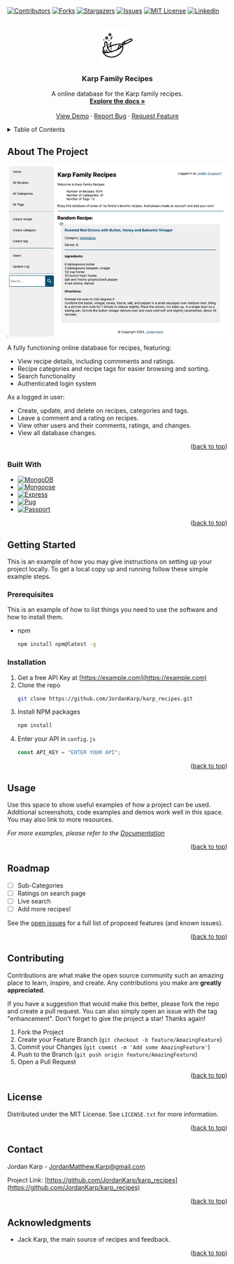<!-- Improved compatibility of back to top link: See: https://github.com/othneildrew/Best-README-Template/pull/73 -->

<a name="readme-top"></a>

<!--
*** Thanks for checking out the Best-README-Template. If you have a suggestion
*** that would make this better, please fork the repo and create a pull request
*** or simply open an issue with the tag "enhancement".
*** Don't forget to give the project a star!
*** Thanks again! Now go create something AMAZING! :D
-->

<!-- PROJECT SHIELDS -->
<!--
*** I'm using markdown "reference style" links for readability.
*** Reference links are enclosed in brackets [ ] instead of parentheses ( ).
*** See the bottom of this document for the declaration of the reference variables
*** for contributors-url, forks-url, etc. This is an optional, concise syntax you may use.
*** https://www.markdownguide.org/basic-syntax/#reference-style-links
-->

[![Contributors][contributors-shield]][contributors-url]
[![Forks][forks-shield]][forks-url]
[![Stargazers][stars-shield]][stars-url]
[![Issues][issues-shield]][issues-url]
[![MIT License][license-shield]][license-url]
[![LinkedIn][linkedin-shield]][linkedin-url]

<!-- PROJECT LOGO -->
<br />
<div align="center">
  <a href="https://github.com/JordanKarp/karp_recipes">
    <img src="public/favicons/apple-touch-icon.png" alt="Logo" width="80" height="80">
  </a>

  <h3 align="center">Karp Family Recipes</h3>

  <p align="center">
    A online database for the Karp family recipes.
    <br />
    <a href="https://github.com/JordanKarp/karp_recipes"><strong>Explore the docs »</strong></a>
    <br />
    <br />
    <a href="https://karprecipes-production.up.railway.app/">View Demo</a>
    ·
    <a href="https://github.com/JordanKarp/karp_recipes/issues">Report Bug</a>
    ·
    <a href="https://github.com/JordanKarp/karp_recipes/issues">Request Feature</a>
  </p>
</div>

<!-- TABLE OF CONTENTS -->
<details>
  <summary>Table of Contents</summary>
  <ol>
    <li>
      <a href="#about-the-project">About The Project</a>
      <ul>
        <li><a href="#built-with">Built With</a></li>
      </ul>
    </li>
    <li>
      <a href="#getting-started">Getting Started</a>
      <ul>
        <li><a href="#prerequisites">Prerequisites</a></li>
        <li><a href="#installation">Installation</a></li>
      </ul>
    </li>
    <li><a href="#usage">Usage</a></li>
    <li><a href="#roadmap">Roadmap</a></li>
    <li><a href="#contributing">Contributing</a></li>
    <li><a href="#license">License</a></li>
    <li><a href="#contact">Contact</a></li>
    <li><a href="#acknowledgments">Acknowledgments</a></li>
  </ol>
</details>

<!-- ABOUT THE PROJECT -->

## About The Project

[![Karp Recipes Screen Shot][product-screenshot]](https://karprecipes-production.up.railway.app/)

A fully functioning online database for recipes, featuring:

- View recipe details, including commments and ratings.
- Recipe categories and recipe tags for easier browsing and sorting.
- Search functionality
- Authenticated login system

As a logged in user:

- Create, update, and delete on recipes, categories and tags.
- Leave a comment and a rating on recipes.
- View other users and their comments, ratings, and changes.
- View all database changes.

<p align="right">(<a href="#readme-top">back to top</a>)</p>

### Built With

- [![MongoDB][MongoDB.com]][MongoDB-url]
- [![Mongoose][Mongoose.com]][Mongoose-url]
- [![Express][Express.com]][Express-url]
- [![Pug][Pug.com]][Pug-url]
- [![Passport][Passport.com]][Passport-url]

<p align="right">(<a href="#readme-top">back to top</a>)</p>

<!-- GETTING STARTED -->

## Getting Started

This is an example of how you may give instructions on setting up your project locally.
To get a local copy up and running follow these simple example steps.

### Prerequisites

This is an example of how to list things you need to use the software and how to install them.

- npm
  ```sh
  npm install npm@latest -g
  ```

### Installation

1. Get a free API Key at [https://example.com](https://example.com)
2. Clone the repo
   ```sh
   git clone https://github.com/JordanKarp/karp_recipes.git
   ```
3. Install NPM packages
   ```sh
   npm install
   ```
4. Enter your API in `config.js`
   ```js
   const API_KEY = "ENTER YOUR API";
   ```

<p align="right">(<a href="#readme-top">back to top</a>)</p>

<!-- USAGE EXAMPLES -->

## Usage

Use this space to show useful examples of how a project can be used. Additional screenshots, code examples and demos work well in this space. You may also link to more resources.

_For more examples, please refer to the [Documentation](https://example.com)_

<p align="right">(<a href="#readme-top">back to top</a>)</p>

<!-- ROADMAP -->

## Roadmap

- [ ] Sub-Categories
- [ ] Ratings on search page
- [ ] Live search
- [ ] Add more recipes!

See the [open issues](https://github.com/JordanKarp/karp_recipes/issues) for a full list of proposed features (and known issues).

<p align="right">(<a href="#readme-top">back to top</a>)</p>

<!-- CONTRIBUTING -->

## Contributing

Contributions are what make the open source community such an amazing place to learn, inspire, and create. Any contributions you make are **greatly appreciated**.

If you have a suggestion that would make this better, please fork the repo and create a pull request. You can also simply open an issue with the tag "enhancement".
Don't forget to give the project a star! Thanks again!

1. Fork the Project
2. Create your Feature Branch (`git checkout -b feature/AmazingFeature`)
3. Commit your Changes (`git commit -m 'Add some AmazingFeature'`)
4. Push to the Branch (`git push origin feature/AmazingFeature`)
5. Open a Pull Request

<p align="right">(<a href="#readme-top">back to top</a>)</p>

<!-- LICENSE -->

## License

Distributed under the MIT License. See `LICENSE.txt` for more information.

<p align="right">(<a href="#readme-top">back to top</a>)</p>

<!-- CONTACT -->

## Contact

Jordan Karp - JordanMatthew.Karp@gmail.com

Project Link: [https://github.com/JordanKarp/karp_recipes](https://github.com/JordanKarp/karp_recipes)

<p align="right">(<a href="#readme-top">back to top</a>)</p>

<!-- ACKNOWLEDGMENTS -->

## Acknowledgments

- Jack Karp, the main source of recipes and feedback.

<p align="right">(<a href="#readme-top">back to top</a>)</p>

<!-- MARKDOWN LINKS & IMAGES -->
<!-- https://www.markdownguide.org/basic-syntax/#reference-style-links -->

[contributors-shield]: https://img.shields.io/github/contributors/JordanKarp/karp_recipes.svg?style=for-the-badge
[contributors-url]: https://github.com/JordanKarp/karp_recipes/graphs/contributors
[forks-shield]: https://img.shields.io/github/forks/JordanKarp/karp_recipes.svg?style=for-the-badge
[forks-url]: https://github.com/JordanKarp/karp_recipes/network/members
[stars-shield]: https://img.shields.io/github/stars/JordanKarp/karp_recipes.svg?style=for-the-badge
[stars-url]: https://github.com/JordanKarp/karp_recipes/stargazers
[issues-shield]: https://img.shields.io/github/issues/JordanKarp/karp_recipes.svg?style=for-the-badge
[issues-url]: https://github.com/JordanKarp/karp_recipes/issues
[license-shield]: https://img.shields.io/github/license/JordanKarp/karp_recipes.svg?style=for-the-badge
[license-url]: https://github.com/JordanKarp/karp_recipes/blob/master/LICENSE.txt
[linkedin-shield]: https://img.shields.io/badge/-LinkedIn-black.svg?style=for-the-badge&logo=linkedin&colorB=555
[linkedin-url]: https://linkedin.com/in/jordankarp
[product-screenshot]: public/images/recipe_screen.png
[MongoDB.com]: https://img.shields.io/badge/mongodb-47A248?style=for-the-badge&logo=mongodb&logoColor=white
[MongoDB-url]: https://mongodb.com
[Mongoose.com]: https://img.shields.io/badge/mongoose-880000?style=for-the-badge&logo=mongoose&logoColor=white
[Mongoose-url]: https://mongoose.com
[Express.com]: https://img.shields.io/badge/express-000000?style=for-the-badge&logo=express&logoColor=white
[Express-url]: https://expressjs.org
[Pug.com]: https://img.shields.io/badge/pug-A86454?style=for-the-badge&logo=pug&logoColor=white
[Pug-url]: https://pugjs.org
[Passport.com]: https://img.shields.io/badge/passport-34E27A?style=for-the-badge&logo=passport&logoColor=white
[Passport-url]: https://passportjs.org
